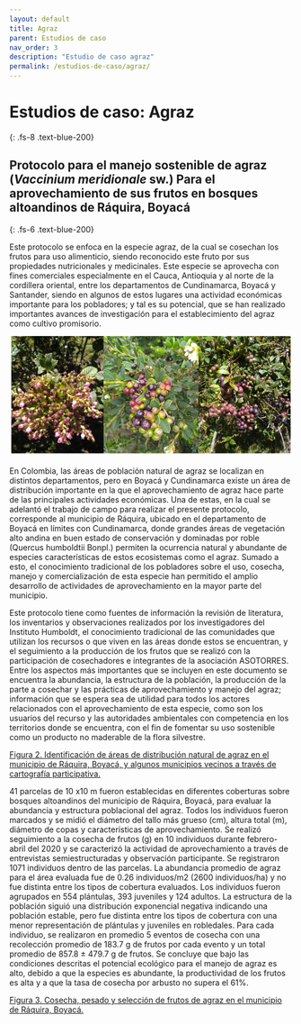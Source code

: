 ```yaml
---
layout: default
title: Agraz
parent: Estudios de caso
nav_order: 3
description: "Estudio de caso agraz"
permalink: /estudios-de-caso/agraz/
---
```



# Estudios de caso: Agraz
{: .fs-8 .text-blue-200}

## Protocolo para el manejo sostenible de agraz (_Vaccinium meridionale_ sw.) Para el aprovechamiento de sus frutos en bosques altoandinos de Ráquira, Boyacá
{: .fs-6 .text-blue-200}

Este protocolo se enfoca en la especie agraz, de la cual se cosechan los frutos para uso alimenticio, siendo reconocido este fruto por sus propiedades nutricionales y medicinales. Este especie se aprovecha con fines comerciales especialmente en el Cauca, Antioquia y al norte de la cordillera oriental, entre los departamentos de Cundinamarca, Boyacá y Santander, siendo en algunos de estos lugares una actividad económicas importante para los pobladores; y tal es su potencial, que se han realizado importantes avances de investigación para el establecimiento del agraz como cultivo promisorio. 


![Figura1. Flores y frutos de agraz](https://raw.githubusercontent.com/lsbarrientos50/guia--especies-no-maderables/main/images/Figura1Agraz.png)

En Colombia, las áreas de población natural de agraz se localizan en distintos departamentos, pero en Boyacá y Cundinamarca existe un área de distribución importante en la que el aprovechamiento de agraz hace parte de las principales actividades económicas. Una de estas, en la cual se adelantó el trabajo de campo para realizar el presente protocolo, corresponde al municipio de Ráquira, ubicado en el departamento de Boyacá en límites con Cundinamarca, donde grandes áreas de vegetación alto andina en buen estado de conservación y dominadas por roble (Quercus humboldtii Bonpl.) permiten la ocurrencia natural y abundante de especies características de estos ecosistemas como el agraz. Sumado a esto, el conocimiento tradicional de los pobladores sobre el uso, cosecha, manejo y comercialización de esta especie han permitido el amplio desarrollo de actividades de aprovechamiento en la mayor parte del municipio.

Este protocolo tiene como fuentes de información la revisión de literatura, los inventarios y observaciones realizados por los investigadores del Instituto Humboldt, el conocimiento tradicional de las comunidades que utilizan los recursos o que viven en las áreas donde estos se encuentran, y el seguimiento a la producción de los frutos que se realizó con la participación de cosechadores e integrantes de la asociación ASOTORRES. Entre los aspectos más importantes que se incluyen en este documento se encuentra la abundancia, la estructura de la población, la producción de la parte a cosechar y las prácticas de aprovechamiento y manejo del agraz; información que se espera sea de utilidad para todos los actores relacionados con el aprovechamiento de esta especie, como son los usuarios del recurso y las autoridades ambientales con competencia en los territorios donde se encuentra, con el fin de fomentar su uso sostenible como un producto no maderable de la flora silvestre. 


[Figura 2. Identificación de áreas de distribución natural de agraz en el municipio de Ráquira, Boyacá, y algunos municipios vecinos a través de cartografía participativa.](https://raw.githubusercontent.com/lsbarrientos50/guia--especies-no-maderables/main/images/Figura2Agraz.png.jpg)

41 parcelas de 10 x10 m fueron establecidas en diferentes coberturas sobre bosques altoandinos del municipio de Ráquira, Boyacá, para evaluar la abundancia y estructura poblacional del agraz. Todos los individuos fueron marcados y se midió el diámetro del tallo más grueso (cm), altura total (m), diámetro de copas y características de aprovechamiento. Se realizó seguimiento a la cosecha de frutos (g) en 10 individuos durante febrero-abril del 2020 y se caracterizó la actividad de aprovechamiento a través de entrevistas semiestructuradas y observación participante. Se registraron 1071 individuos dentro de las parcelas. La abundancia promedio de agraz para el área evaluada fue de 0.26 individuos/m2 (2600 individuos/ha) y no fue distinta entre los tipos de cobertura evaluados. Los individuos fueron agrupados en 554 plántulas, 393 juveniles y 124 adultos. La estructura de la población siguió una distribución exponencial negativa indicando una población estable, pero fue distinta entre los tipos de cobertura con una menor representación de plántulas y juveniles en robledales. Para cada individuo, se realizaron en promedio 5 eventos de cosecha con una recolección promedio de 183.7 g de frutos por cada evento y un total promedio de 857.8 ± 479.7 g de frutos. Se concluye que bajo las condiciones descritas el potencial ecológico para el manejo de agraz es alto, debido a que la especies es abundante, la productividad de los frutos es alta y a que la tasa de cosecha por arbusto no supera el 61%.  


[Figura 3. Cosecha, pesado y selección de frutos de agraz en el municipio de Ráquira, Boyacá.](https://raw.githubusercontent.com/lsbarrientos50/guia--especies-no-maderables/main/images/Figura3Agraz.png)
